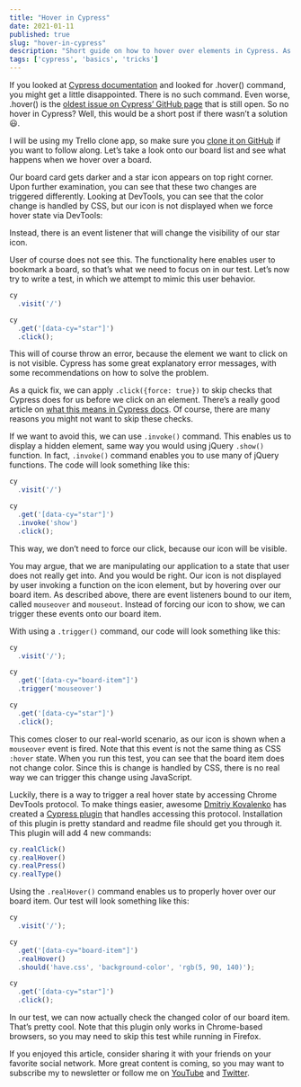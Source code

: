 ```yaml
---
title: "Hover in Cypress"
date: 2021-01-11
published: true
slug: "hover-in-cypress"
description: "Short guide on how to hover over elements in Cypress. As there are multiple ways hover actions work, there are multiple ways of achieving hover."
tags: ['cypress', 'basics', 'tricks']
---
```

If you looked at [Cypress documentation](https://on.cypress.io/hover) and looked for .hover() command, you might get a little disappointed. There is no such command. Even worse, .hover() is the [oldest issue on Cypress’ GitHub page](https://github.com/cypress-io/cypress/issues?q=is%3Aissue+is%3Aopen+sort%3Acreated-asc) that is still open. So no hover in Cypress? Well, this would be a short post if there wasn’t a solution 😃.

I will be using my Trello clone app, so make sure you [clone it on GitHub](https://github.com/filiphric/trelloapp) if you want to follow along. Let’s take a look onto our board list and see what happens when we hover over a board.

<v-video alt="Hovering over element" src="hovering-over-element.mp4"></v-video>

Our board card gets darker and a star icon appears on top right corner. Upon further examination, you can see that these two changes are triggered differently. Looking at DevTools, you can see that the color change is handled by CSS, but our icon is not displayed when we force hover state via DevTools:

<v-img alt="trigger hover state via devtools" src="hover-via-devtools.png"></v-img>

Instead, there is an event listener that will change the visibility of our star icon.

<v-video alt="Element hovered by JavaScript" src="hover-javascript.mp4"></v-video>

User of course does not see this. The functionality here enables user to bookmark a board, so that’s what we need to focus on in our test. Let’s now try to write a test, in which we attempt to mimic this user behavior.
```ts
cy
  .visit('/')

cy
  .get('[data-cy="star"]')
  .click();
```
This will of course throw an error, because the element we want to click on is not visible. Cypress has some great explanatory error messages, with some recommendations on how to solve the problem.

<v-img alt="Cypress error message on invisible element" shadow="shadow-lg" src="cypress-error.png"></v-img>

As a quick fix, we can apply `.click({force: true})` to skip checks that Cypress does for us before we click on an element. There’s a really good article on [what this means in Cypress docs](https://docs.cypress.io/guides/core-concepts/interacting-with-elements.html#Actionability). Of course, there are many reasons you might not want to skip these checks.

If we want to avoid this, we can use `.invoke()` command. This enables us to display a hidden element, same way you would using jQuery `.show()` function. In fact, `.invoke()` command enables you to use many of jQuery functions. The code will look something like this:
```ts
cy
  .visit('/')

cy
  .get('[data-cy="star"]')
  .invoke('show')
  .click();
```
This way, we don’t need to force our click, because our icon will be visible.

You may argue, that we are manipulating our application to a state that user does not really get into. And you would be right. Our icon is not displayed by user invoking a function on the icon element, but by hovering over our board item. As described above, there are event listeners bound to our item, called `mouseover` and `mouseout`. Instead of forcing our icon to show, we can trigger these events onto our board item.

With using a `.trigger()` command, our code will look something like this:
```ts
cy
  .visit('/');

cy
  .get('[data-cy="board-item"]')
  .trigger('mouseover')

cy
  .get('[data-cy="star"]')
  .click();
```
This comes closer to our real-world scenario, as our icon is shown when a `mouseover` event is fired. Note that this event is not the same thing as CSS `:hover` state. When you run this test, you can see that the board item does not change color. Since this is change is handled by CSS, there is no real way we can trigger this change using JavaScript.

Luckily, there is a way to trigger a real hover state by accessing Chrome DevTools protocol. To make things easier, awesome [Dmitriy Kovalenko](https://twitter.com/dmtrKovalenko) has created a [Cypress plugin](https://github.com/dmtrKovalenko/cypress-real-events) that handles accessing this protocol. Installation of this plugin is pretty standard and readme file should get you through it. This plugin will add 4 new commands:
```ts
cy.realClick()
cy.realHover()
cy.realPress()
cy.realType()
```
Using the `.realHover()` command enables us to properly hover over our board item. Our test will look something like this:
```ts
cy
  .visit('/');

cy
  .get('[data-cy="board-item"]')
  .realHover()
  .should('have.css', 'background-color', 'rgb(5, 90, 140)');

cy
  .get('[data-cy="star"]')
  .click();
```
In our test, we can now actually check the changed color of our board item. That’s pretty cool. Note that this plugin only works in Chrome-based browsers, so you may need to skip this test while running in Firefox.

If you enjoyed this article, consider sharing it with your friends on your favorite social network. More great content is coming, so you may want to subscribe my to newsletter or follow me on [YouTube](https://www.youtube.com/channel/UCDOCAVIhSh5VpJMEfdak1OA) and [Twitter](https://twitter.com/filip_hric/).
